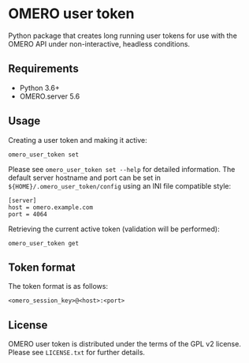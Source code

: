 # OMERO user token

Python package that creates long running user tokens for use with the OMERO
API under non-interactive, headless conditions.

## Requirements

* Python 3.6+
* OMERO.server 5.6

## Usage

Creating a user token and making it active:

    omero_user_token set

Please see `omero_user_token set --help` for detailed information.  The
default server hostname and port can be set in
`${HOME}/.omero_user_token/config` using an INI file compatible style:

    [server]
    host = omero.example.com
    port = 4064

Retrieving the current active token (validation will be performed):

    omero_user_token get

## Token format

The token format is as follows:

    <omero_session_key>@<host>:<port>

## License

OMERO user token is distributed under the terms of the GPL v2 license.
Please see `LICENSE.txt` for further details.
